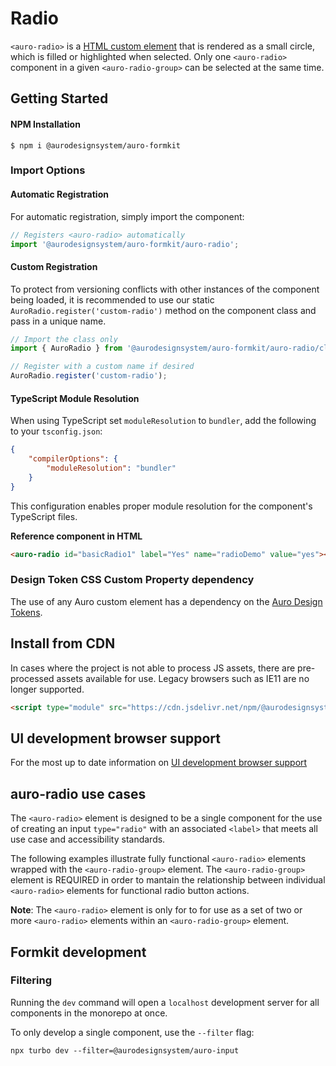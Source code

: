 <!--
The README.md file is a compiled document. No edits should be made directly to this file.

README.md is created by running `npm run build:docs`.

This file is generated based on a template fetched from
`../../docs/templates/componentReadmeTemplate.md`
and copied to `./componentDocs/README.md` each time the docs are compiled.

The following sections are editable by making changes to the following files:

| SECTION                | DESCRIPTION                                       | FILE LOCATION                       |
|------------------------|---------------------------------------------------|-------------------------------------|
| Description            | Description of the component                      | `./docs/partials/description.md`    |
| Use Cases              | Examples for when to use this component           | `./docs/partials/useCases.md`       |
| Additional Information | For use to add any component specific information | `./docs/partials/readmeAddlInfo.md` |
| Component Example Code | HTML sample code of the components use            | `./apiExamples/basic.html`          |
-->

# Radio
<!-- AURO-GENERATED-CONTENT:START (FILE:src=./docs/partials/description.md) -->
<!-- The below content is automatically added from ./docs/partials/description.md -->
`<auro-radio>` is a [HTML custom element](https://developer.mozilla.org/en-US/docs/Web/Web_Components/Using_custom_elements) that is rendered as a small circle, which is filled or highlighted when selected. Only one `<auro-radio>` component in a given `<auro-radio-group>` can be selected at the same time.
<!-- AURO-GENERATED-CONTENT:END -->
<!-- AURO-GENERATED-CONTENT:START (FILE:src=./docs/partials/readmeAddlInfo.md) -->
<!-- The below content is automatically added from ./docs/partials/readmeAddlInfo.md -->
<!-- AURO-GENERATED-CONTENT This file is to be used for any additional content that should be included in the README.md which is specific to this component. -->
<!-- AURO-GENERATED-CONTENT:END -->

## Getting Started
<!-- AURO-GENERATED-CONTENT:START (FILE:src=../../docs/templates/componentInstall.md) -->
<!-- The below content is automatically added from ../../docs/templates/componentInstall.md -->

#### NPM Installation

```shell
$ npm i @aurodesignsystem/auro-formkit
```
<!-- AURO-GENERATED-CONTENT:END -->
<!-- AURO-GENERATED-CONTENT:START (FILE:src=../../docs/templates/gettingStarted.md) -->
<!-- The below content is automatically added from ../../docs/templates/gettingStarted.md -->

### Import Options

#### Automatic Registration

For automatic registration, simply import the component:

```javascript
// Registers <auro-radio> automatically
import '@aurodesignsystem/auro-formkit/auro-radio';
```

#### Custom Registration

To protect from versioning conflicts with other instances of the component being loaded, it is recommended to use our static `AuroRadio.register('custom-radio')` method on the component class and pass in a unique name.

```javascript
// Import the class only
import { AuroRadio } from '@aurodesignsystem/auro-formkit/auro-radio/class';

// Register with a custom name if desired
AuroRadio.register('custom-radio');
```

#### TypeScript Module Resolution

When using TypeScript set `moduleResolution` to `bundler`, add the following to your `tsconfig.json`:

```json
{
    "compilerOptions": {
        "moduleResolution": "bundler"
    }
}
```

This configuration enables proper module resolution for the component's TypeScript files.
<!-- AURO-GENERATED-CONTENT:END -->
**Reference component in HTML**

<!-- AURO-GENERATED-CONTENT:START (CODE:src=./apiExamples/basic.html) -->
<!-- The below code snippet is automatically added from ./apiExamples/basic.html -->

```html
<auro-radio id="basicRadio1" label="Yes" name="radioDemo" value="yes"></auro-radio>
```
<!-- AURO-GENERATED-CONTENT:END -->

### Design Token CSS Custom Property dependency

<!-- AURO-GENERATED-CONTENT:START (REMOTE:url=https://raw.githubusercontent.com/AlaskaAirlines/WC-Generator/master/componentDocs/partials/development/designTokens.md) -->
The use of any Auro custom element has a dependency on the [Auro Design Tokens](https://auro.alaskaair.com/getting-started/developers/design-tokens).

<!-- AURO-GENERATED-CONTENT:END -->

## Install from CDN
<!-- AURO-GENERATED-CONTENT:START (FILE:src=../../docs/templates/bundleInstallDescription.md) -->
<!-- The below content is automatically added from ../../docs/templates/bundleInstallDescription.md -->
In cases where the project is not able to process JS assets, there are pre-processed assets available for use. Legacy browsers such as IE11 are no longer supported.

```html
<script type="module" src="https://cdn.jsdelivr.net/npm/@aurodesignsystem/auro-formkit@2.2.1-beta.3/auro-radio/+esm"></script>
```
<!-- AURO-GENERATED-CONTENT:END -->

## UI development browser support
<!-- AURO-GENERATED-CONTENT:START (REMOTE:url=https://raw.githubusercontent.com/AlaskaAirlines/WC-Generator/master/componentDocs/partials/browserSupport.md) -->
For the most up to date information on [UI development browser support](https://auro.alaskaair.com/support/browsersSupport)

<!-- AURO-GENERATED-CONTENT:END -->

## auro-radio use cases
<!-- AURO-GENERATED-CONTENT:START (FILE:src=./docs/partials/useCases.md) -->
<!-- The below content is automatically added from ./docs/partials/useCases.md -->
The `<auro-radio>` element is designed to be a single component for the use of creating an input `type="radio"` with an associated `<label>` that meets all use case and accessibility standards.

The following examples illustrate fully functional `<auro-radio>` elements wrapped with the `<auro-radio-group>` element. The `<auro-radio-group>` element is REQUIRED in order to mantain the relationship between individual `<auro-radio>` elements for functional radio button actions.

**Note**: The `<auro-radio>` element is only for to for use as a set of two or more `<auro-radio>` elements within an `<auro-radio-group>` element.
<!-- AURO-GENERATED-CONTENT:END -->

## Formkit development

<!-- AURO-GENERATED-CONTENT:START (FILE:src=../../docs/partials/developmentDescription.md) -->
<!-- The below content is automatically added from ../../docs/partials/developmentDescription.md -->

### Filtering

Running the `dev` command will open a `localhost` development server for all components in the monorepo at once.

To only develop a single component, use the `--filter` flag:

```shell
npx turbo dev --filter=@aurodesignsystem/auro-input
```
<!-- AURO-GENERATED-CONTENT:END -->
